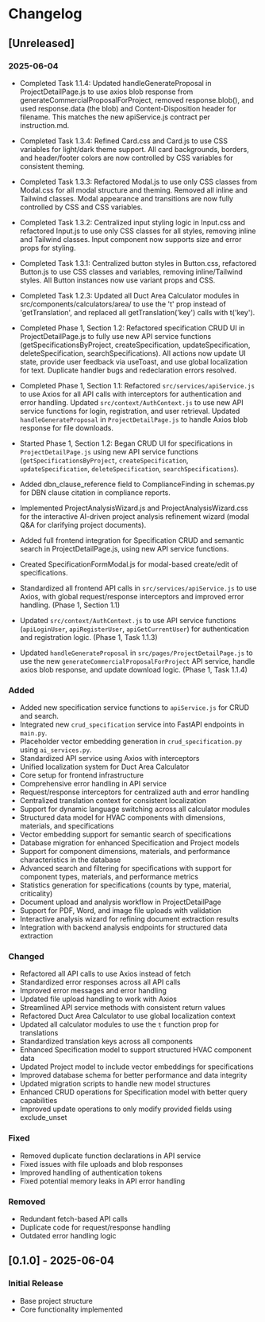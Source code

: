 # Changelog

## [Unreleased]

### 2025-06-04
- Completed Task 1.1.4: Updated handleGenerateProposal in ProjectDetailPage.js to use axios blob response from generateCommercialProposalForProject, removed response.blob(), and used response.data (the blob) and Content-Disposition header for filename. This matches the new apiService.js contract per instruction.md.
- Completed Task 1.3.4: Refined Card.css and Card.js to use CSS variables for light/dark theme support. All card backgrounds, borders, and header/footer colors are now controlled by CSS variables for consistent theming.

- Completed Task 1.3.3: Refactored Modal.js to use only CSS classes from Modal.css for all modal structure and theming. Removed all inline and Tailwind classes. Modal appearance and transitions are now fully controlled by CSS and CSS variables.

- Completed Task 1.3.2: Centralized input styling logic in Input.css and refactored Input.js to use only CSS classes for all styles, removing inline and Tailwind classes. Input component now supports size and error props for styling.

- Completed Task 1.3.1: Centralized button styles in Button.css, refactored Button.js to use CSS classes and variables, removing inline/Tailwind styles. All Button instances now use variant props and CSS.

- Completed Task 1.2.3: Updated all Duct Area Calculator modules in src/components/calculators/area/ to use the 't' prop instead of 'getTranslation', and replaced all getTranslation('key') calls with t('key').

- Completed Phase 1, Section 1.2: Refactored specification CRUD UI in ProjectDetailPage.js to fully use new API service functions (getSpecificationsByProject, createSpecification, updateSpecification, deleteSpecification, searchSpecifications). All actions now update UI state, provide user feedback via useToast, and use global localization for text. Duplicate handler bugs and redeclaration errors resolved.

- Completed Phase 1, Section 1.1: Refactored `src/services/apiService.js` to use Axios for all API calls with interceptors for authentication and error handling. Updated `src/context/AuthContext.js` to use new API service functions for login, registration, and user retrieval. Updated `handleGenerateProposal` in `ProjectDetailPage.js` to handle Axios blob response for file downloads.
- Started Phase 1, Section 1.2: Began CRUD UI for specifications in `ProjectDetailPage.js` using new API service functions (`getSpecificationsByProject`, `createSpecification`, `updateSpecification`, `deleteSpecification`, `searchSpecifications`).

- Added dbn_clause_reference field to ComplianceFinding in schemas.py for DBN clause citation in compliance reports.

- Implemented ProjectAnalysisWizard.js and ProjectAnalysisWizard.css for the interactive AI-driven project analysis refinement wizard (modal Q&A for clarifying project documents).

- Added full frontend integration for Specification CRUD and semantic search in ProjectDetailPage.js, using new API service functions.
- Created SpecificationFormModal.js for modal-based create/edit of specifications.
- Standardized all frontend API calls in `src/services/apiService.js` to use Axios, with global request/response interceptors and improved error handling. (Phase 1, Section 1.1)
- Updated `src/context/AuthContext.js` to use API service functions (`apiLoginUser`, `apiRegisterUser`, `apiGetCurrentUser`) for authentication and registration logic. (Phase 1, Task 1.1.3)
- Updated `handleGenerateProposal` in `src/pages/ProjectDetailPage.js` to use the new `generateCommercialProposalForProject` API service, handle axios blob response, and update download logic. (Phase 1, Task 1.1.4)

### Added
- Added new specification service functions to `apiService.js` for CRUD and search.
- Integrated new `crud_specification` service into FastAPI endpoints in `main.py`.
- Placeholder vector embedding generation in `crud_specification.py` using `ai_services.py`.
- Standardized API service using Axios with interceptors
- Unified localization system for Duct Area Calculator
- Core setup for frontend infrastructure
- Comprehensive error handling in API service
- Request/response interceptors for centralized auth and error handling
- Centralized translation context for consistent localization
- Support for dynamic language switching across all calculator modules
- Structured data model for HVAC components with dimensions, materials, and specifications
- Vector embedding support for semantic search of specifications
- Database migration for enhanced Specification and Project models
- Support for component dimensions, materials, and performance characteristics in the database
- Advanced search and filtering for specifications with support for component types, materials, and performance metrics
- Statistics generation for specifications (counts by type, material, criticality)
- Document upload and analysis workflow in ProjectDetailPage
- Support for PDF, Word, and image file uploads with validation
- Interactive analysis wizard for refining document extraction results
- Integration with backend analysis endpoints for structured data extraction

### Changed
- Refactored all API calls to use Axios instead of fetch
- Standardized error responses across all API calls
- Improved error messages and error handling
- Updated file upload handling to work with Axios
- Streamlined API service methods with consistent return values
- Refactored Duct Area Calculator to use global localization context
- Updated all calculator modules to use the `t` function prop for translations
- Standardized translation keys across all components
- Enhanced Specification model to support structured HVAC component data
- Updated Project model to include vector embeddings for specifications
- Improved database schema for better performance and data integrity
- Updated migration scripts to handle new model structures
- Enhanced CRUD operations for Specification model with better query capabilities
- Improved update operations to only modify provided fields using exclude_unset

### Fixed
- Removed duplicate function declarations in API service
- Fixed issues with file uploads and blob responses
- Improved handling of authentication tokens
- Fixed potential memory leaks in API error handling

### Removed
- Redundant fetch-based API calls
- Duplicate code for request/response handling
- Outdated error handling logic

## [0.1.0] - 2025-06-04
### Initial Release
- Base project structure
- Core functionality implemented
